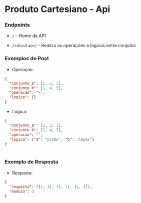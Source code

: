 # Produto Cartesiano - Api

### Endpoints


 - ``/`` - Home da API

 - ``/calculate/`` - Realiza as operações e lógicas entre conjutos


### Exemplos de Post

- Operação:

```json
{
  "conjunto_a": [1, 2, 3],
  "conjunto_b": [1, 4, 5],
  "operacao": "+",
  "logica": {}
}
```

- Lógica:

```json
{
  "conjunto_a": [1, 2, 3],
  "conjunto_b": [1, 4, 5],
  "operacao": "",
  "logica": {"a": "primo", "b": "impar"}
}
```


#

### Exemplo de Resposta

- Resposta:

```json
{
  "resposta": [[1, 1], [1, 2], [1, 3]],
  "modulo": 3
}
```